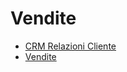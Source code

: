 # Vendite
- [CRM Relazioni Cliente](Documentazione%20SmeUP/DOC_OPE/000040/RE/_sidebar.md)
- [Vendite](Documentazione%20SmeUP/DOC_OPE/000040/V6/_sidebar.md)
